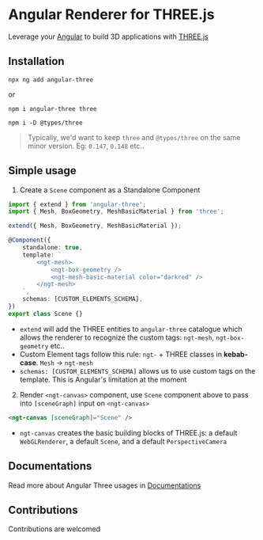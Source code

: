 # Angular Renderer for THREE.js

Leverage your [Angular](https://angular.io) to build 3D applications with [THREE.js](https://threejs.org)

## Installation

```shell
npx ng add angular-three
```

or

```shell
npm i angular-three three
```

```shell
npm i -D @types/three
```

> Typically, we'd want to keep `three` and `@types/three` on the same minor version. Eg: `0.147`, `0.148` etc..

## Simple usage

1. Create a `Scene` component as a Standalone Component

```ts
import { extend } from 'angular-three';
import { Mesh, BoxGeometry, MeshBasicMaterial } from 'three';

extend({ Mesh, BoxGeometry, MeshBasicMaterial });

@Component({
    standalone: true,
    template: `
        <ngt-mesh>
            <ngt-box-geometry />
            <ngt-mesh-basic-material color="darkred" />
        </ngt-mesh>
    `,
    schemas: [CUSTOM_ELEMENTS_SCHEMA],
})
export class Scene {}
```

-   `extend` will add the THREE entities to `angular-three` catalogue which allows the renderer to recognize the custom tags: `ngt-mesh`, `ngt-box-geometry` etc..
-   Custom Element tags follow this rule: `ngt-` + THREE classes in **kebab-case**. `Mesh` -> `ngt-mesh`
-   `schemas: [CUSTOM_ELEMENTS_SCHEMA]` allows us to use custom tags on the template. This is Angular's limitation at the moment

2. Render `<ngt-canvas>` component, use `Scene` component above to pass into `[sceneGraph]` input on `<ngt-canvas>`

```html
<ngt-canvas [sceneGraph]="Scene" />
```

-   `ngt-canvas` creates the basic building blocks of THREE.js: a default `WebGLRenderer`, a default `Scene`, and a default `PerspectiveCamera`

## Documentations

Read more about Angular Three usages in [Documentations](https://angular-threejs.netlify.app)

## Contributions

Contributions are welcomed
